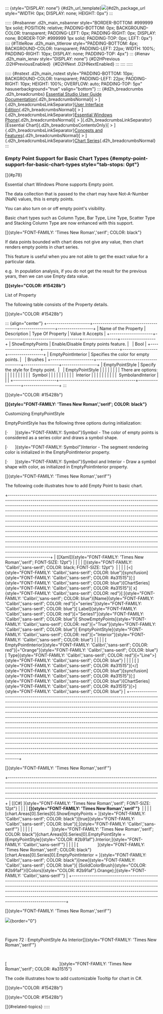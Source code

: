::: {style="DISPLAY: none"}
[](ms-xhelp:///?Id=d2h_url_template){#d2h_url_template}![](!package_url!){#d2h_package_url style="WIDTH: 0px; DISPLAY: none; HEIGHT: 0px"}
:::

::::: {#nsbanner .d2h_main_nsbanner style="BORDER-BOTTOM: #999999 1px solid; POSITION: relative; PADDING-BOTTOM: 0px; BACKGROUND-COLOR: transparent; PADDING-LEFT: 0px; PADDING-RIGHT: 0px; DISPLAY: none; BORDER-TOP: #999999 1px solid; PADDING-TOP: 0px; LEFT: 0px"}
:::: {#TitleRow .d2h_main_titlerow style="PADDING-BOTTOM: 4px; BACKGROUND-COLOR: transparent; PADDING-LEFT: 22px; WIDTH: 100%; PADDING-RIGHT: 10px; DISPLAY: none; PADDING-TOP: 4px"}
::: {#ienav .d2h_main_ienav style="DISPLAY: none"}
[](ms-xhelp:///?Id=1b60e4b3-2547-4334-ad5e-502a0cd51527){#D2HPrevious .D2HPreviousEnabled}  [](ms-xhelp:///?Id=479ac964-2f1e-465b-96e9-40f65868066b){#D2HNext .D2HNextEnabled}
:::
::::
:::::

::::: {#nstext .d2h_main_nstext style="PADDING-BOTTOM: 10px; BACKGROUND-COLOR: transparent; PADDING-LEFT: 22px; PADDING-RIGHT: 10px; HEIGHT: 100%; OVERFLOW: auto; PADDING-TOP: 5px" hasuserbackground="true" valign="bottom"}
::: {#d2h_breadcrumbs .d2h_breadcrumbs}
[Essential Studio User Guide Documentation](ms-xhelp:///?Id=12457748-09e3-4d74-a240-8e049cedf030){.d2h_breadcrumbsNormal}[ \> ]{.d2h_breadcrumbsLinkSeparator}[User Interface Edition](ms-xhelp:///?Id=c29296b7-531c-413b-a0ec-488ca1f7f669){.d2h_breadcrumbsNormal}[ \> ]{.d2h_breadcrumbsLinkSeparator}[Essential Windows Phone](ms-xhelp:///?Id=5ea1999c-4eff-4775-b84e-407dc825f555){.d2h_breadcrumbsNormal}[ \> ]{.d2h_breadcrumbsLinkSeparator}[Essential Chart]{.d2h_breadcrumbsContentsOnly}[ \> ]{.d2h_breadcrumbsLinkSeparator}[Concepts and Features](ms-xhelp:///?Id=080edead-2400-410b-a7ad-9155e5f1ae92){.d2h_breadcrumbsNormal}[ \> ]{.d2h_breadcrumbsLinkSeparator}[Chart Series](ms-xhelp:///?Id=479bb507-816a-459e-9a2e-ebd945c8ffe1){.d2h_breadcrumbsNormal}
:::

### Empty Point Support for Basic Chart Types {#empty-point-support-for-basic-chart-types style="tab-stops: 0pt"}

[]{#p78} 

Essential chart Windows Phone supports Empty point.

The data collection that is passed to the chart may have Not-A-Number (NaN) values, this is empty points.

You can also turn on or off empty point's visibility.

Basic chart types such as Column Type, Bar Type, Line Type, Scatter Type and Stacking Column Type are now enhanced with this support.

[]{style="FONT-FAMILY: 'Times New Roman','serif'; COLOR: black"} 

If data points bounded with chart does not give any value, then chart renders empty points in chart series.

This feature is useful when you are not able to get the exact value for a particular data.

e.g.  In population analysis, if you do not get the result for the previous years, then we can use Empty data value.

**[]{style="COLOR: #15428b"}** 

List of Property

The following table consists of the Property details.

[]{style="COLOR: #15428b"} 

::: {align="center"}
+----------------------+---------------------------------------+------------------+------------------+
| Name of the Property | Description                           | Type Of Property | Value It Accepts |
+----------------------+---------------------------------------+------------------+------------------+
| ShowEmptyPoints      | Enable/Disable Empty points feature.  |                  | Bool             |
+----------------------+---------------------------------------+------------------+------------------+
| EmptyPointInterior   | Specifies the color for empty points. |                  | Brushes          |
+----------------------+---------------------------------------+------------------+------------------+
| EmptyPointStyle      | Specify the style for Empty point.    |                  | EmptyPointStyle  |
|                      |                                       |                  |                  |
|                      | There are options:                    |                  |                  |
|                      |                                       |                  |                  |
|                      |  Symbol                               |                  |                  |
|                      |                                       |                  |                  |
|                      |  Interior                             |                  |                  |
|                      |                                       |                  |                  |
|                      |  SymbolandInterior                    |                  |                  |
+----------------------+---------------------------------------+------------------+------------------+
:::

[]{style="COLOR: #15428b"} 

**[]{style="FONT-FAMILY: 'Times New Roman','serif'; COLOR: black"}** 

Customizing EmptyPointStyle

EmptyPointStyle has the following three options during initialization:

[·      ]{style="FONT-FAMILY: Symbol"}Symbol - The color of empty points is considered as a series color and draws a symbol shape.

[·      ]{style="FONT-FAMILY: Symbol"}Interior - The segment rendering color is initialized in the EmptyPointInterior property.

[·      ]{style="FONT-FAMILY: Symbol"}Symbol and Interior - Draw a symbol shape with color, as initialized in EmptyPointInterior property.

[]{style="FONT-FAMILY: 'Times New Roman','serif'"} 

The following code illustrates how to add Empty Point to basic chart.

+---------------------------------------------------------------------------------------------------------------------------------------------------------------------------------------------------------------------------------------------------------------------------------------------------------------------------------------------------------------------------------------------------------------------------------------------------------------------------------------------------------------------------------------------------------------------------------------------------------------------------------------------------------------------------------------------------------------------------------------------------------------------------------------------------------------------------------------------------------------------------------------------------------------------------------------------------------------------------------------------+
| [\[Xaml\]]{style="FONT-FAMILY: 'Times New Roman','serif'; FONT-SIZE: 12pt"}                                                                                                                                                                                                                                                                                                                                                                                                                                                                                                                                                                                                                                                                                                                                                                                                                                                                                                                 |
|                                                                                                                                                                                                                                                                                                                                                                                                                                                                                                                                                                                                                                                                                                                                                                                                                                                                                                                                                                                             |
| []{style="FONT-FAMILY: 'Calibri','sans-serif'; COLOR: black; FONT-SIZE: 12pt"}                                                                                                                                                                                                                                                                                                                                                                                                                                                                                                                                                                                                                                                                                                                                                                                                                                                                                                              |
|                                                                                                                                                                                                                                                                                                                                                                                                                                                                                                                                                                                                                                                                                                                                                                                                                                                                                                                                                                                             |
| [\<]{style="FONT-FAMILY: 'Calibri','sans-serif'; COLOR: blue"}[syncfusion]{style="FONT-FAMILY: 'Calibri','sans-serif'; COLOR: #a31515"}[:]{style="FONT-FAMILY: 'Calibri','sans-serif'; COLOR: blue"}[ChartSeries]{style="FONT-FAMILY: 'Calibri','sans-serif'; COLOR: #a31515"}[ x]{style="FONT-FAMILY: 'Calibri','sans-serif'; COLOR: red"}[:]{style="FONT-FAMILY: 'Calibri','sans-serif'; COLOR: blue"}[Name]{style="FONT-FAMILY: 'Calibri','sans-serif'; COLOR: red"}[=\"series\"]{style="FONT-FAMILY: 'Calibri','sans-serif'; COLOR: blue"}[ Label]{style="FONT-FAMILY: 'Calibri','sans-serif'; COLOR: red"}[=\"Series1\"]{style="FONT-FAMILY: 'Calibri','sans-serif'; COLOR: blue"}[ ShowEmptyPoints]{style="FONT-FAMILY: 'Calibri','sans-serif'; COLOR: red"}[=\"True\"]{style="FONT-FAMILY: 'Calibri','sans-serif'; COLOR: blue"}[ EmptyPointStyle]{style="FONT-FAMILY: 'Calibri','sans-serif'; COLOR: red"}[=\"Interior\"]{style="FONT-FAMILY: 'Calibri','sans-serif'; COLOR: blue"} |
|                                                                                                                                                                                                                                                                                                                                                                                                                                                                                                                                                                                                                                                                                                                                                                                                                                                                                                                                                                                             |
| [                EmptyPointInterior]{style="FONT-FAMILY: 'Calibri','sans-serif'; COLOR: red"}[=\"Orange\"]{style="FONT-FAMILY: 'Calibri','sans-serif'; COLOR: blue"}[ Type]{style="FONT-FAMILY: 'Calibri','sans-serif'; COLOR: red"}[=\"Line\"\>]{style="FONT-FAMILY: 'Calibri','sans-serif'; COLOR: blue"}                                                                                                                                                                                                                                                                                                                                                                                                                                                                                                                                                                                                                                                                                 |
|                                                                                                                                                                                                                                                                                                                                                                                                                                                                                                                                                                                                                                                                                                                                                                                                                                                                                                                                                                                             |
| [ ]{style="FONT-FAMILY: 'Calibri','sans-serif'; COLOR: #a31515"}[\</]{style="FONT-FAMILY: 'Calibri','sans-serif'; COLOR: blue"}[syncfusion]{style="FONT-FAMILY: 'Calibri','sans-serif'; COLOR: #a31515"}[:]{style="FONT-FAMILY: 'Calibri','sans-serif'; COLOR: blue"}[ChartSeries]{style="FONT-FAMILY: 'Calibri','sans-serif'; COLOR: #a31515"}[\>]{style="FONT-FAMILY: 'Calibri','sans-serif'; COLOR: blue"}                                                                                                                                                                                                                                                                                                                                                                                                                                                                                                                                                                               |
+---------------------------------------------------------------------------------------------------------------------------------------------------------------------------------------------------------------------------------------------------------------------------------------------------------------------------------------------------------------------------------------------------------------------------------------------------------------------------------------------------------------------------------------------------------------------------------------------------------------------------------------------------------------------------------------------------------------------------------------------------------------------------------------------------------------------------------------------------------------------------------------------------------------------------------------------------------------------------------------------+

[]{style="FONT-FAMILY: 'Times New Roman','serif'"} 

+---------------------------------------------------------------------------------------------------------------------------------------------------------------------------------------------------------------------------------------------------------------------------------------------------------------------------------------------------------------------------------------------------+
| [\[C#\] ]{style="FONT-FAMILY: 'Times New Roman','serif'; FONT-SIZE: 12pt"}                                                                                                                                                                                                                                                                                                                        |
|                                                                                                                                                                                                                                                                                                                                                                                                   |
| **[]{style="FONT-FAMILY: 'Times New Roman','serif'"}**                                                                                                                                                                                                                                                                                                                                            |
|                                                                                                                                                                                                                                                                                                                                                                                                   |
| [chart.Areas\[0\].Series\[0\].ShowEmptyPoints = ]{style="FONT-FAMILY: 'Calibri','sans-serif'; COLOR: black"}[true]{style="FONT-FAMILY: 'Calibri','sans-serif'; COLOR: blue"}[;]{style="FONT-FAMILY: 'Calibri','sans-serif'"}                                                                                                                                                                      |
|                                                                                                                                                                                                                                                                                                                                                                                                   |
| [                ]{style="FONT-FAMILY: 'Times New Roman','serif'; COLOR: black"}[chart.Areas\[0\].Series\[0\].EmptyPointStyle = [EmptyPointStyle]{style="COLOR: #2b91af"}.Interior;]{style="FONT-FAMILY: 'Calibri','sans-serif'"}                                                                                                                                                                 |
|                                                                                                                                                                                                                                                                                                                                                                                                   |
| [                ]{style="FONT-FAMILY: 'Times New Roman','serif'; COLOR: black"}[chart.Areas\[0\].Series\[0\].EmptyPointInterior = ]{style="FONT-FAMILY: 'Calibri','sans-serif'; COLOR: black"}[new]{style="FONT-FAMILY: 'Calibri','sans-serif'; COLOR: blue"}[ [SolidColorBrush]{style="COLOR: #2b91af"}([Colors]{style="COLOR: #2b91af"}.Orange);]{style="FONT-FAMILY: 'Calibri','sans-serif'"} |
+---------------------------------------------------------------------------------------------------------------------------------------------------------------------------------------------------------------------------------------------------------------------------------------------------------------------------------------------------------------------------------------------------+

[]{style="FONT-FAMILY: 'Times New Roman','serif'"} 

![](ImagesExt/image77_73.png){border="0"}

 

Figure 72 : EmptyPointStyle As Interior[]{style="FONT-FAMILY: 'Times New Roman','serif'"}

 

[                                            ]{style="FONT-FAMILY: 'Times New Roman','serif'; COLOR: #a31515"}

The code illustrates how to add customizable Tooltip for chart in C#.

[]{style="COLOR: #15428b"} 

[]{style="COLOR: #15428b"} 

[]{#related-topics}
:::::
